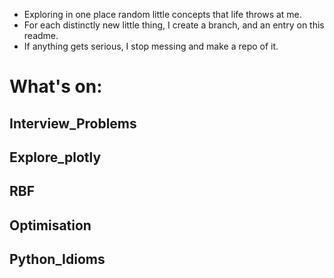 

* Exploring in one place random little concepts that life throws at me. 
* For each distinctly new little thing, I create a branch, and an entry on this readme.
* If anything gets serious, I stop messing and make a repo of it.

# What's on:

## Interview_Problems
## Explore_plotly
## RBF
## Optimisation
## Python_Idioms







